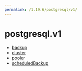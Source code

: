 ```yaml
---
permalink: /1.19.6/postgresql/v1/
---
```


# postgresql.v1



* [backup](backup.md)
* [cluster](cluster.md)
* [pooler](pooler.md)
* [scheduledBackup](scheduledBackup.md)